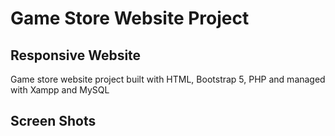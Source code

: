 # Game Store Website Project
## Responsive Website
Game store website project built with HTML, Bootstrap 5, PHP and managed with Xampp and MySQL

## Screen Shots
